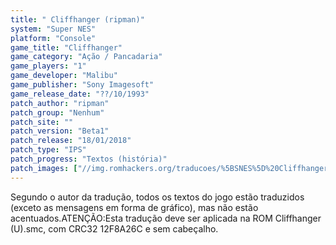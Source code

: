 ```yaml
---
title: " Cliffhanger (ripman)"
system: "Super NES"
platform: "Console"
game_title: "Cliffhanger"
game_category: "Ação / Pancadaria"
game_players: "1"
game_developer: "Malibu"
game_publisher: "Sony Imagesoft"
game_release_date: "??/10/1993"
patch_author: "ripman"
patch_group: "Nenhum"
patch_site: ""
patch_version: "Beta1"
patch_release: "18/01/2018"
patch_type: "IPS"
patch_progress: "Textos (história)"
patch_images: ["//img.romhackers.org/traducoes/%5BSNES%5D%20Cliffhanger%20-%20ripman%20-%201.png","//img.romhackers.org/traducoes/%5BSNES%5D%20Cliffhanger%20-%20ripman%20-%202.png","//img.romhackers.org/traducoes/%5BSNES%5D%20Cliffhanger%20-%20ripman%20-%203.png"]
---
```

Segundo o autor da tradução, todos os textos do jogo estão traduzidos (exceto as mensagens em forma de gráfico), mas não estão acentuados.ATENÇÃO:Esta tradução deve ser aplicada na ROM Cliffhanger (U).smc, com CRC32 12F8A26C e sem cabeçalho.